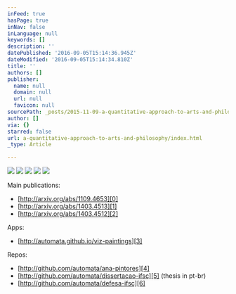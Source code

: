 ```yaml
---
inFeed: true
hasPage: true
inNav: false
inLanguage: null
keywords: []
description: ''
datePublished: '2016-09-05T15:14:36.945Z'
dateModified: '2016-09-05T15:14:34.810Z'
title: ''
authors: []
publisher:
  name: null
  domain: null
  url: null
  favicon: null
sourcePath: _posts/2015-11-09-a-quantitative-approach-to-arts-and-philosophy.md
author: []
via: {}
starred: false
url: a-quantitative-approach-to-arts-and-philosophy/index.html
_type: Article

---
```

![](https://the-grid-user-content.s3-us-west-2.amazonaws.com/a6e2d6ac-664f-41e0-a56d-9c7843ded34d.jpg)
![](https://the-grid-user-content.s3-us-west-2.amazonaws.com/249cb293-c366-48c4-a9bd-89d83bac4bef.jpg)
![](https://the-grid-user-content.s3-us-west-2.amazonaws.com/a86c3882-5f1a-4554-850a-6dbc9c1a5c57.jpg)
![](https://the-grid-user-content.s3-us-west-2.amazonaws.com/3e32cc66-a0a0-4be4-affc-7f3cf3eb1c3d.jpg)
![](https://the-grid-user-content.s3-us-west-2.amazonaws.com/69295391-86a7-4031-9856-927bc93d5dc9.jpg)

Main publications:

* [http://arxiv.org/abs/1109.4653][0]
* [http://arxiv.org/abs/1403.4513][1]
* [http://arxiv.org/abs/1403.4512][2]

Apps:

* [http://automata.github.io/viz-paintings][3]

Repos:

* [http://github.com/automata/ana-pintores][4]
* [http://github.com/automata/dissertacao-ifsc][5] (thesis in pt-br)
* [http://github.com/automata/defesa-ifsc][6]

[0]: http://web.archive.org/web/20150206075137/http://arxiv.org/abs/1109.4653
[1]: http://web.archive.org/web/20150206075137/http://arxiv.org/abs/1403.4513
[2]: http://web.archive.org/web/20150206075137/http://arxiv.org/abs/1403.4512
[3]: http://web.archive.org/web/20150206075137/http://automata.github.io/viz-paintings
[4]: http://web.archive.org/web/20150206075137/http://github.com/automata/ana-pintores
[5]: http://web.archive.org/web/20150206075137/http://github.com/automata/dissertacao-ifsc
[6]: http://web.archive.org/web/20150206075137/http://github.com/automata/defesa-ifsc